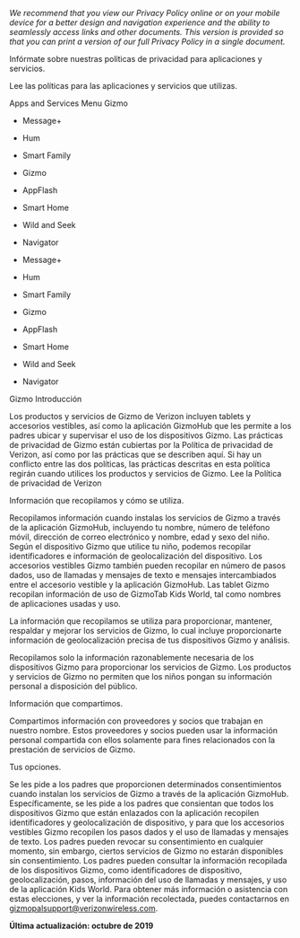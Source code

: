 _We recommend that you view our Privacy Policy online or on your mobile device for a better design and navigation experience and the ability to seamlessly access links and other documents. This version is provided so that you can print a version of our full Privacy Policy in a single document._

Infórmate sobre nuestras políticas de privacidad para aplicaciones y servicios.

Lee las políticas para las aplicaciones y servicios que utilizas.

Apps and Services Menu Gizmo

*   Message+
*   Hum
*   Smart Family
*   Gizmo
*   AppFlash
*   Smart Home
*   Wild and Seek
*   Navigator

*   Message+
*   Hum
*   Smart Family
*   Gizmo
*   AppFlash
*   Smart Home
*   Wild and Seek
*   Navigator

Gizmo Introducción

Los productos y servicios de Gizmo de Verizon incluyen tablets y accesorios vestibles, así como la aplicación GizmoHub que les permite a los padres ubicar y supervisar el uso de los dispositivos Gizmo. Las prácticas de privacidad de Gizmo están cubiertas por la Política de privacidad de Verizon, así como por las prácticas que se describen aquí. Si hay un conflicto entre las dos políticas, las prácticas descritas en esta política regirán cuando utilices los productos y servicios de Gizmo. Lee la Política de privacidad de Verizon

Información que recopilamos y cómo se utiliza.

Recopilamos información cuando instalas los servicios de Gizmo a través de la aplicación GizmoHub, incluyendo tu nombre, número de teléfono móvil, dirección de correo electrónico y nombre, edad y sexo del niño. Según el dispositivo Gizmo que utilice tu niño, podemos recopilar identificadores e información de geolocalización del dispositivo. Los accesorios vestibles Gizmo también pueden recopilar en número de pasos dados, uso de llamadas y mensajes de texto e mensajes intercambiados entre el accesorio vestible y la aplicación GizmoHub. Las tablet Gizmo recopilan información de uso de GizmoTab Kids World, tal como nombres de aplicaciones usadas y uso.  
  
La información que recopilamos se utiliza para proporcionar, mantener, respaldar y mejorar los servicios de Gizmo, lo cual incluye proporcionarte información de geolocalización precisa de tus dispositivos Gizmo y análisis.  
  
Recopilamos solo la información razonablemente necesaria de los dispositivos Gizmo para proporcionar los servicios de Gizmo. Los productos y servicios de Gizmo no permiten que los niños pongan su información personal a disposición del público.

Información que compartimos.

Compartimos información con proveedores y socios que trabajan en nuestro nombre. Estos proveedores y socios pueden usar la información personal compartida con ellos solamente para fines relacionados con la prestación de servicios de Gizmo.

Tus opciones.

Se les pide a los padres que proporcionen determinados consentimientos cuando instalan los servicios de Gizmo a través de la aplicación GizmoHub. Específicamente, se les pide a los padres que consientan que todos los dispositivos Gizmo que están enlazados con la aplicación recopilen identificadores y geolocalización de dispositivo, y para que los accesorios vestibles Gizmo recopilen los pasos dados y el uso de llamadas y mensajes de texto. Los padres pueden revocar su consentimiento en cualquier momento, sin embargo, ciertos servicios de Gizmo no estarán disponibles sin consentimiento. Los padres pueden consultar la información recopilada de los dispositivos Gizmo, como identificadores de dispositivo, geolocalización, pasos, información del uso de llamadas y mensajes, y uso de la aplicación Kids World. Para obtener más información o asistencia con estas elecciones, y ver la información recolectada, puedes contactarnos en gizmopalsupport@verizonwireless.com.

**Última actualización: octubre de 2019**